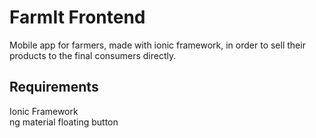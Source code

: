 # FarmIt Frontend
Mobile app for farmers, made with ionic framework, in order to sell their products to the final consumers directly.

## Requirements
Ionic Framework  
ng material floating button
